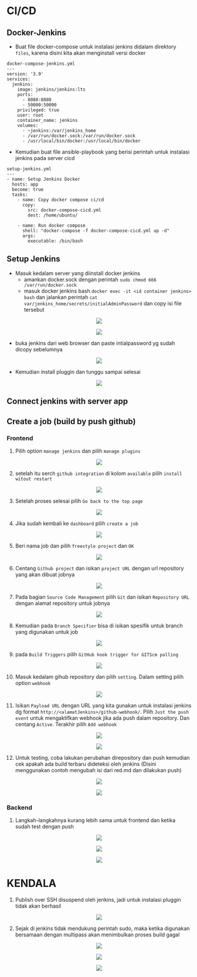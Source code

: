 # CI/CD

## Docker-Jenkins
- Buat file docker-compose untuk instalasi jenkins didalam direktory `files`, karena disini kita akan menginstall versi docker
```
docker-compose-jenkins.yml
---
version: '3.9'
services:
  jenkins:
    image: jenkins/jenkins:lts
    ports:
      - 8080:8080
      - 50000:50000
    privileged: true
    user: root
    container_name: jenkins
    volumes:
      - ~jenkins:/var/jenkins_home
      - /var/run/docker.sock:/var/run/docker.sock
      - /usr/local/bin/docker:/usr/local/bin/docker   
```
- Kemudian buat file ansible-playbook yang berisi perintah untuk instalasi jenkins pada server cicd
```
setup-jenkins.yml
---
- name: Setup Jenkins Docker
  hosts: app
  become: true
  tasks:
    - name: Copy docker compose ci/cd
      copy:
        src: docker-compose-cicd.yml
        dest: /home/ubuntu/

    - name: Run docker compose
      shell: "docker-compose -f docker-compose-cicd.yml up -d"
      args:
        executable: /bin/bash 
```
## Setup Jenkins
- Masuk kedalam server yang diinstall docker jenkins
    - amankan docker.sock dengan perintah `sudo chmod 666 /var/run/docker.sock` 
    - masuk docker jenkins bash `docker exec -it <id container jenkins> bash` dan jalankan perintah `cat var/jenkins_home/secrets/initialAdminPassword` dan copy isi file tersebut
<p align="center">
    <img src="assets\setupjenkins.jpg" />
</p>
<p align="center">
    <img src="assets\jenkinsadminuser.jpg" />
</p>

- buka jenkins dari web browser dan paste intialpassword yg sudah dicopy sebelumnya
<p align="center">
    <img src="assets\pasteinitialpassjenkins.jpg" />
</p>

- Kemudian install pluggin dan tunggu sampai selesai
<p align="center">
    <img src="assets\setupjenkins1.jpg" />
</p>

## Connect jenkins with server app

## Create a job (build by push github)
 ### Frontend
 1. Pilih option `manage jenkins` dan pilih `manage plugins`
<p align="center">
    <img src="assets\setupjob1.jpg" />
</p>

 2. setelah itu serch `github integration` di kolom `available` pilih `install witout restart`
<p align="center">
    <img src="assets\setupjob2.jpg" />
</p>

 3. Setelah proses selesai pilih `Go back to the top page`
<p align="center">
    <img src="assets\setupjob3.jpg" />
</p>

 4. Jika sudah kembali ke `dashboard` pilih `create a job`
<p align="center">
    <img src="assets\setupjob4.jpg" />
</p>

 5. Beri nama job dan pilih `freestyle project` dan `OK`
<p align="center">
    <img src="assets\setupjob5.jpg" />
</p>

 6. Centang `Github project` dan isikan `project URL` dengan url repository yang akan dibuat jobnya
<p align="center">
    <img src="assets\setupjob6.jpg" />
</p>

 7. Pada bagian `Source Code Management` pilih `Git` dan isikan `Repository URL` dengan alamat repository untuk jobnya
<p align="center">
    <img src="assets\setupjob7.jpg" />
</p>

 8. Kemudian pada `Branch Specifier` bisa di isikan spesifik untuk branch yang digunakan untuk job 
<p align="center">
    <img src="assets\setupjob8.jpg" />
</p>

 9.  pada `Build Triggers` pilih `GitHub hook trigger for GITScm polling` 
<p align="center">
    <img src="assets\setupjob9.jpg" />
</p>

 10. Masuk kedalam gihub repository dan pilih `setting`. Dalam setting pilih option `webhook`
<p align="center">
    <img src="assets\setupjob10.jpg" />
</p>

 11. Isikan `Payload URL` dengan URL yang kita gunakan untuk instalasi jenkins dg format `http://<alamatJenkins>/github-webhook/`. Pilih `Just the push event` untuk mengaktifkan webhook jika ada push dalam repository. Dan centang `Active`. Terakhir pilih `Add webhook`
<p align="center">
    <img src="assets\setupjob11.jpg" />
</p>
<p align="center">
    <img src="assets\setupjob11.1.jpg" />
</p>

 12. Untuk testing, coba lakukan perubahan direpository dan push kemudian cek apakah ada build terbaru dideteksi oleh jenkins (Disini menggunakan contoh mengubah isi dari red.md dan dilakukan push)
<p align="center">
    <img src="assets\setupjob12.jpg" />
</p>
<p align="center">
    <img src="assets\setupjob13.jpg" />
</p>

 ### Backend
 1. Langkah-langkahnya kurang lebih sama untuk frontend dan ketika sudah test dengan push
<p align="center">
    <img src="assets\setupjobbackend1.jpg" />
</p>
<p align="center">
    <img src="assets\setupjobbackend2.jpg" />
</p>
<p align="center">
    <img src="assets\setupjobbackend3.jpg" />
</p>

# KENDALA
1. Publish over SSH disuspend oleh jenkins, jadi untuk instalasi pluggin tidak akan berhasil
<p align="center">
    <img src="assets\publishoversshsuspend.jpg" />
</p>

2. Sejak di jenkins tidak mendukung perintah sudo, maka ketika digunakan bersamaan dengan multipass akan menimbulkan proses build gagal
<p align="center">
    <img src="assets\trouble3.jpg" />
</p>
<p align="center">
    <img src="assets\trouble4.jpg" />
</p>
<p align="center">
    <img src="assets\trouble5.jpg" />
</p>
